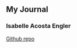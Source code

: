## My Journal
### Isabelle Acosta Engler
[Github repo](https://github.com/acostaengler/Journal_php)
